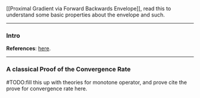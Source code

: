 [[Proximal Gradient via Forward Backwards Envelope]], read this to understand some basic properties about the envelope and such. 

---
### **Intro**

**References**: [here](https://people.eecs.berkeley.edu/~elghaoui/Teaching/EE227A/lecture18.pdf). 




---
### **A classical Proof of the Convergence Rate**


#TODO:fill this up with theories for monotone operator, and prove cite the prove for convergence rate here. 
